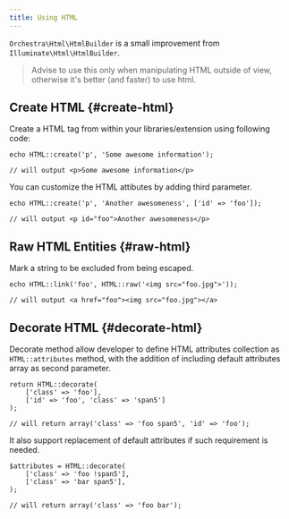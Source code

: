 ```yaml
---
title: Using HTML
---
```


`Orchestra\Html\HtmlBuilder` is a small improvement from `Illuminate\Html\HtmlBuilder`.

> Advise to use this only when manipulating HTML outside of view, otherwise it's better (and faster) to use html.

## Create HTML {#create-html}

Create a HTML tag from within your libraries/extension using following code:

	echo HTML::create('p', 'Some awesome information');

	// will output <p>Some awesome information</p>

You can customize the HTML attibutes by adding third parameter.

	echo HTML::create('p', 'Another awesomeness', ['id' => 'foo']);

	// will output <p id="foo">Another awesomeness</p>

## Raw HTML Entities {#raw-html}

Mark a string to be excluded from being escaped.

	echo HTML::link('foo', HTML::raw('<img src="foo.jpg">'));

	// will output <a href="foo"><img src="foo.jpg"></a>

## Decorate HTML {#decorate-html}

Decorate method allow developer to define HTML attributes collection as `HTML::attributes` method, with the addition of including default attributes array as second parameter.

	return HTML::decorate(
		['class' => 'foo'],
		['id' => 'foo', 'class' => 'span5']
	);

	// will return array('class' => 'foo span5', 'id' => 'foo');

It also support replacement of default attributes if such requirement is needed.

	$attributes = HTML::decorate(
		['class' => 'foo !span5'],
		['class' => 'bar span5'],
	);

	// will return array('class' => 'foo bar');
